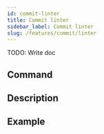 ```yaml
---
id: commit-linter
title: Commit linter
sidebar_label: Commit linter
slug: /features/commit/linter
---
```


TODO: Write doc

## Command

## Description

## Example
